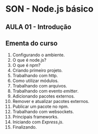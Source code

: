 # SON - Node.js básico

## AULA 01 - Introdução

## Ementa do curso

1. Configurando o ambiente.
2. O que é node.js?
3. O que é npm?
4. Criando primeiro projeto.
5. Trabalhando com http.
6. Como utilizar módulos.
7. Trabalhando com arquivos.
8. Trabalhando com evento *emitter*.
9. Adicionando pacotes externos.
10. Remover e atualizar pacotes externos.
11. Publicar um pacote no npm.
12. Trabalhando com websockets.
13. Principais frameworks.
14. Iniciando com *Express.js*.
15. Finalizando.